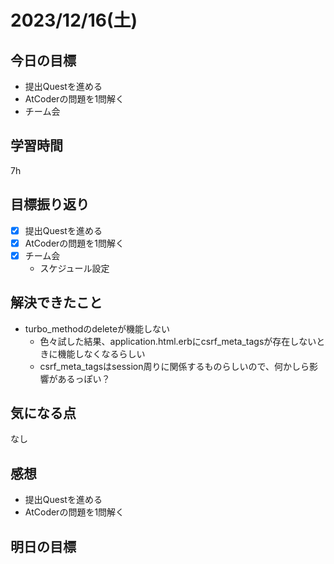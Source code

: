 # 2023/12/16(土)

## 今日の目標
* 提出Questを進める
* AtCoderの問題を1問解く
* チーム会

## 学習時間
7h

## 目標振り返り
* [x] 提出Questを進める
* [x] AtCoderの問題を1問解く
* [x] チーム会
  * スケジュール設定

## 解決できたこと
- turbo_methodのdeleteが機能しない
  - 色々試した結果、application.html.erbにcsrf_meta_tagsが存在しないときに機能しなくなるらしい
  - csrf_meta_tagsはsession周りに関係するものらしいので、何かしら影響があるっぽい？

## 気になる点
なし

## 感想
* 提出Questを進める
* AtCoderの問題を1問解く

## 明日の目標
